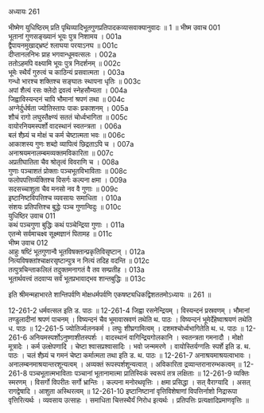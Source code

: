 अध्यायः 261

भीष्मेण युधिष्ठिरम् प्रति पृथिव्यादिभूतगुणप्रतिपादकव्यासवाक्यानुवादः ॥ 1 ॥
भीष्म उवाच 	001  
भूतानां गुणसङ्ख्यानं भूयः पुत्र निशामय ।	001a  
द्वैपायनमुखाद्भ्रष्टं श्लाघया परयाऽनघ ॥	001c  
दीप्तानलनिभः प्राह भगवान्धूमवत्सलः ।	002a  
ततोऽहमपि वक्ष्यामि भूयः पुत्र निदर्शनम् ॥	002c  
भूमेः स्थैर्यं गुरुत्वं च काठिन्यं प्रसवात्मता ।	003a  
गन्धो भारश्च शक्तिश्च सङ्घातः स्थापना धृतिः ॥	003c  
अपां शैत्यं रसः क्लेदो द्रवत्वं स्नेहसौम्यता ।	004a  
जिह्वाविस्यन्दनं चापि भौमानां श्रपणं तथा ॥	004c  
अग्नेर्दुर्धर्षता ज्योतिस्तापः पाकः प्रकाशनम् ।	005a  
शौचं रागो लघुस्तैक्ष्ण्यं सततं चोर्ध्वभागिता ॥	005c  
वायोरनियमस्पर्शो वादस्थानं स्वतन्त्रता ।	006a  
बलं शैघ्र्यं च मोक्षं च कर्म चेष्टात्मता भवः ॥	006c  
आकाशस्य गुणः शब्दो व्यापित्वं छिद्रताऽपि च ।	007a  
अनाश्रयमनालम्बमव्यक्तमविकारिता ॥	007c  
अप्रतीघातिता चैव श्रोतृत्वं विवराणि च ।	008a  
गुणाः पञ्चाशतं प्रोक्ताः पञ्चभूतविभाविताः ॥	008c  
फलोपपत्तिर्व्यक्तिश्च विसर्गः कल्पना क्षमा ।	009a  
सदसच्चाशुता चैव मनसो नव वै गुणाः ॥	009c  
इष्टानिष्टविपत्तिश्च व्यवसायः समाधिता ।	010a  
संशयः प्रतिपत्तिश्च बुद्धेः पञ्च गुणान्विदुः ॥	010c  
युधिष्ठिर उवाच 	011  
कथं पञ्चगुणा बुद्धिः कथं पञ्चेन्द्रिया गुणाः ।	011a  
एतन्मे सर्वमाचक्ष्व सूक्ष्मज्ञानं पितामह ॥	011c  
भीष्म उवाच 	012  
आहुः षष्टिं भूतगुणान्वै भूतविषक्तान्प्रकृतिविसृष्टान् ।	012a  
नित्यविषक्तांश्चाक्षरसृष्टान्पुत्र न नित्यं तदिह वदन्ति ॥	012c  
तत्पुत्रचिन्ताकलिलं तदुक्तमनागतं वै तव सम्प्रतीह ।	013a  
भूतार्थवत्त्वं तदवाप्य सर्वं भूतप्रभावाद्भव शान्तबुद्धिः ॥ 	013c  

इति श्रीमन्महाभारते शान्तिपर्वणि मोक्षधर्मपर्वणि एकषष्ट्यधिकद्विशततमोऽध्यायः ॥ 261 ॥

12-261-2 धर्मवत्सल इति ड. पाठः ॥ 12-261-4 जिह्वा रसनेन्द्रियम् । विस्यन्दनं प्रस्रवणम् । भौमानां तण्डुलादीनां श्रपणं पाचनम् । विष्यन्दनं चैव भूमावास्रवणं तथेति थ. पाठः । विष्यन्दनं भूमेर्देहेष्वाश्रयणं तथेति ध. पाठः ॥ 12-261-5 ज्योतिर्ज्वलनकर्म । लघुः शीघ्रगामित्वम् । दशमश्चोर्ध्वभागितेति थ. ध. पाठः ॥ 12-261-6 अनियमस्पर्शोऽनुष्णाशीतस्पर्शः । वादस्थानं वागिन्द्रियगोलकानि । स्वतन्त्रता गमनादौ । मोक्षो मूत्रादेः । कर्म उत्क्षेपणादि । चेष्टा श्वासप्रश्वासादिः । भवो जन्ममरणे । वायोस्तिर्यग्गतिः स्पर्शे इति ड. थ. पाठः । चलं शैघ्र्यं च गमनं चेष्टा कर्मात्मता तथा इति ड. थ. पाठः ॥ 12-261-7 अनाश्रयमाश्रयत्वाभावः । अनालम्बनमाश्रयान्तरशून्यत्वम् । अव्यक्तं रूपस्पर्शशून्यत्वात् । अविकारिता द्रव्यान्तरानारम्भकत्वम् ॥ 12-261-8 पञ्चभूतात्मभाविताः पञ्चानां भूतानामात्मा प्रातिस्विकं स्वरूपं तत्र लक्षिताः ॥ 12-261-9 व्यक्तिः स्मरणम् । विसर्गो विपरीतः सर्गो भ्रान्तिः । कल्पना मनोरथवृत्तिः । क्षमा प्रसिद्धा । सत् वैराग्यादि । असत् रागद्वेषादि । आशुता अस्थिरत्वम् ॥ 12-261-10 इष्टानिष्टानां वृत्तिविशेषाणां विपत्तिर्नाशो निद्रारूपा वृत्तिरित्यर्थः । व्यवसाय उत्साहः । समाधिता चित्तस्थैर्यं निरोध इत्यर्थः । प्रतिपत्तिः प्रत्यक्षादिप्रमाणवृत्तिः ॥
